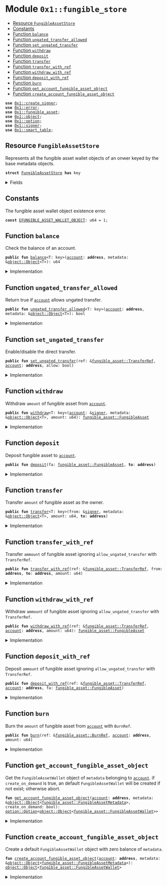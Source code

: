 
<a name="0x1_fungible_store"></a>

# Module `0x1::fungible_store`



-  [Resource `FungibleAssetStore`](#0x1_fungible_store_FungibleAssetStore)
-  [Constants](#@Constants_0)
-  [Function `balance`](#0x1_fungible_store_balance)
-  [Function `ungated_transfer_allowed`](#0x1_fungible_store_ungated_transfer_allowed)
-  [Function `set_ungated_transfer`](#0x1_fungible_store_set_ungated_transfer)
-  [Function `withdraw`](#0x1_fungible_store_withdraw)
-  [Function `deposit`](#0x1_fungible_store_deposit)
-  [Function `transfer`](#0x1_fungible_store_transfer)
-  [Function `transfer_with_ref`](#0x1_fungible_store_transfer_with_ref)
-  [Function `withdraw_with_ref`](#0x1_fungible_store_withdraw_with_ref)
-  [Function `deposit_with_ref`](#0x1_fungible_store_deposit_with_ref)
-  [Function `burn`](#0x1_fungible_store_burn)
-  [Function `get_account_fungible_asset_object`](#0x1_fungible_store_get_account_fungible_asset_object)
-  [Function `create_account_fungible_asset_object`](#0x1_fungible_store_create_account_fungible_asset_object)


<pre><code><b>use</b> <a href="create_signer.md#0x1_create_signer">0x1::create_signer</a>;
<b>use</b> <a href="../../aptos-stdlib/../move-stdlib/doc/error.md#0x1_error">0x1::error</a>;
<b>use</b> <a href="fungible_asset.md#0x1_fungible_asset">0x1::fungible_asset</a>;
<b>use</b> <a href="object.md#0x1_object">0x1::object</a>;
<b>use</b> <a href="../../aptos-stdlib/../move-stdlib/doc/option.md#0x1_option">0x1::option</a>;
<b>use</b> <a href="../../aptos-stdlib/../move-stdlib/doc/signer.md#0x1_signer">0x1::signer</a>;
<b>use</b> <a href="../../aptos-stdlib/doc/smart_table.md#0x1_smart_table">0x1::smart_table</a>;
</code></pre>



<a name="0x1_fungible_store_FungibleAssetStore"></a>

## Resource `FungibleAssetStore`

Represents all the fungible asset wallet objects of an onwer keyed by the base metadata objects.


<pre><code><b>struct</b> <a href="fungible_store.md#0x1_fungible_store_FungibleAssetStore">FungibleAssetStore</a> <b>has</b> key
</code></pre>



<details>
<summary>Fields</summary>


<dl>
<dt>
<code>index: <a href="../../aptos-stdlib/doc/smart_table.md#0x1_smart_table_SmartTable">smart_table::SmartTable</a>&lt;<a href="object.md#0x1_object_Object">object::Object</a>&lt;<a href="fungible_asset.md#0x1_fungible_asset_FungibleAssetMetadata">fungible_asset::FungibleAssetMetadata</a>&gt;, <a href="object.md#0x1_object_Object">object::Object</a>&lt;<a href="fungible_asset.md#0x1_fungible_asset_FungibleAssetWallet">fungible_asset::FungibleAssetWallet</a>&gt;&gt;</code>
</dt>
<dd>

</dd>
</dl>


</details>

<a name="@Constants_0"></a>

## Constants


<a name="0x1_fungible_store_EFUNGIBLE_ASSET_WALLET_OBJECT"></a>

The fungible asset wallet object existence error.


<pre><code><b>const</b> <a href="fungible_store.md#0x1_fungible_store_EFUNGIBLE_ASSET_WALLET_OBJECT">EFUNGIBLE_ASSET_WALLET_OBJECT</a>: u64 = 1;
</code></pre>



<a name="0x1_fungible_store_balance"></a>

## Function `balance`

Check the balance of an account.


<pre><code><b>public</b> <b>fun</b> <a href="fungible_store.md#0x1_fungible_store_balance">balance</a>&lt;T: key&gt;(<a href="account.md#0x1_account">account</a>: <b>address</b>, metadata: &<a href="object.md#0x1_object_Object">object::Object</a>&lt;T&gt;): u64
</code></pre>



<details>
<summary>Implementation</summary>


<pre><code><b>public</b> <b>fun</b> <a href="fungible_store.md#0x1_fungible_store_balance">balance</a>&lt;T: key&gt;(
    <a href="account.md#0x1_account">account</a>: <b>address</b>,
    metadata: &Object&lt;T&gt;
): u64 <b>acquires</b> <a href="fungible_store.md#0x1_fungible_store_FungibleAssetStore">FungibleAssetStore</a> {
    <b>let</b> metadata = <a href="fungible_asset.md#0x1_fungible_asset_verify">fungible_asset::verify</a>(metadata);
    <b>let</b> afa_opt = <a href="fungible_store.md#0x1_fungible_store_get_account_fungible_asset_object">get_account_fungible_asset_object</a>(
        <a href="account.md#0x1_account">account</a>,
        &metadata,
        <b>false</b>
    );
    <b>if</b> (<a href="../../aptos-stdlib/../move-stdlib/doc/option.md#0x1_option_is_none">option::is_none</a>(&afa_opt)) {
        <b>return</b> 0
    };
    <b>let</b> wallet = <a href="../../aptos-stdlib/../move-stdlib/doc/option.md#0x1_option_destroy_some">option::destroy_some</a>(afa_opt);
    <a href="fungible_asset.md#0x1_fungible_asset_balance">fungible_asset::balance</a>(&wallet)
}
</code></pre>



</details>

<a name="0x1_fungible_store_ungated_transfer_allowed"></a>

## Function `ungated_transfer_allowed`

Return true if <code><a href="account.md#0x1_account">account</a></code> allows ungated transfer.


<pre><code><b>public</b> <b>fun</b> <a href="fungible_store.md#0x1_fungible_store_ungated_transfer_allowed">ungated_transfer_allowed</a>&lt;T: key&gt;(<a href="account.md#0x1_account">account</a>: <b>address</b>, metadata: &<a href="object.md#0x1_object_Object">object::Object</a>&lt;T&gt;): bool
</code></pre>



<details>
<summary>Implementation</summary>


<pre><code><b>public</b> <b>fun</b> <a href="fungible_store.md#0x1_fungible_store_ungated_transfer_allowed">ungated_transfer_allowed</a>&lt;T: key&gt;(
    <a href="account.md#0x1_account">account</a>: <b>address</b>,
    metadata: &Object&lt;T&gt;
): bool <b>acquires</b> <a href="fungible_store.md#0x1_fungible_store_FungibleAssetStore">FungibleAssetStore</a> {
    <b>let</b> metadata = <a href="fungible_asset.md#0x1_fungible_asset_verify">fungible_asset::verify</a>(metadata);
    <b>let</b> afa_opt = <a href="fungible_store.md#0x1_fungible_store_get_account_fungible_asset_object">get_account_fungible_asset_object</a>(
        <a href="account.md#0x1_account">account</a>,
        &metadata,
        <b>false</b>
    );
    <b>if</b> (<a href="../../aptos-stdlib/../move-stdlib/doc/option.md#0x1_option_is_none">option::is_none</a>(&afa_opt)) {
        <b>return</b> <b>true</b>
    };
    <b>let</b> wallet = <a href="../../aptos-stdlib/../move-stdlib/doc/option.md#0x1_option_destroy_some">option::destroy_some</a>(afa_opt);
    <a href="fungible_asset.md#0x1_fungible_asset_ungated_transfer_allowed">fungible_asset::ungated_transfer_allowed</a>(&wallet)
}
</code></pre>



</details>

<a name="0x1_fungible_store_set_ungated_transfer"></a>

## Function `set_ungated_transfer`

Enable/disable the direct transfer.


<pre><code><b>public</b> <b>fun</b> <a href="fungible_store.md#0x1_fungible_store_set_ungated_transfer">set_ungated_transfer</a>(ref: &<a href="fungible_asset.md#0x1_fungible_asset_TransferRef">fungible_asset::TransferRef</a>, <a href="account.md#0x1_account">account</a>: <b>address</b>, allow: bool)
</code></pre>



<details>
<summary>Implementation</summary>


<pre><code><b>public</b> <b>fun</b> <a href="fungible_store.md#0x1_fungible_store_set_ungated_transfer">set_ungated_transfer</a>(
    ref: &TransferRef,
    <a href="account.md#0x1_account">account</a>: <b>address</b>,
    allow: bool
) <b>acquires</b> <a href="fungible_store.md#0x1_fungible_store_FungibleAssetStore">FungibleAssetStore</a> {
    <b>let</b> metadata = <a href="fungible_asset.md#0x1_fungible_asset_verify">fungible_asset::verify</a>(&<a href="fungible_asset.md#0x1_fungible_asset_transfer_ref_metadata">fungible_asset::transfer_ref_metadata</a>(ref));
    <b>let</b> afa_opt = <a href="fungible_store.md#0x1_fungible_store_get_account_fungible_asset_object">get_account_fungible_asset_object</a>(<a href="account.md#0x1_account">account</a>, &metadata, !allow);
    <b>if</b> (<a href="../../aptos-stdlib/../move-stdlib/doc/option.md#0x1_option_is_none">option::is_none</a>(&afa_opt)) {
        <b>return</b>
    };
    <b>let</b> wallet = <a href="../../aptos-stdlib/../move-stdlib/doc/option.md#0x1_option_destroy_some">option::destroy_some</a>(afa_opt);
    <a href="fungible_asset.md#0x1_fungible_asset_set_ungated_transfer">fungible_asset::set_ungated_transfer</a>(ref, &wallet, allow);
    maybe_delete(wallet);
}
</code></pre>



</details>

<a name="0x1_fungible_store_withdraw"></a>

## Function `withdraw`

Withdraw <code>amount</code> of fungible asset from <code><a href="account.md#0x1_account">account</a></code>.


<pre><code><b>public</b> <b>fun</b> <a href="fungible_store.md#0x1_fungible_store_withdraw">withdraw</a>&lt;T: key&gt;(<a href="account.md#0x1_account">account</a>: &<a href="../../aptos-stdlib/../move-stdlib/doc/signer.md#0x1_signer">signer</a>, metadata: &<a href="object.md#0x1_object_Object">object::Object</a>&lt;T&gt;, amount: u64): <a href="fungible_asset.md#0x1_fungible_asset_FungibleAsset">fungible_asset::FungibleAsset</a>
</code></pre>



<details>
<summary>Implementation</summary>


<pre><code><b>public</b> <b>fun</b> <a href="fungible_store.md#0x1_fungible_store_withdraw">withdraw</a>&lt;T: key&gt;(
    <a href="account.md#0x1_account">account</a>: &<a href="../../aptos-stdlib/../move-stdlib/doc/signer.md#0x1_signer">signer</a>,
    metadata: &Object&lt;T&gt;,
    amount: u64
): FungibleAsset <b>acquires</b> <a href="fungible_store.md#0x1_fungible_store_FungibleAssetStore">FungibleAssetStore</a> {
    <b>let</b> metadata = <a href="fungible_asset.md#0x1_fungible_asset_verify">fungible_asset::verify</a>(metadata);
    <b>let</b> account_address = <a href="../../aptos-stdlib/../move-stdlib/doc/signer.md#0x1_signer_address_of">signer::address_of</a>(<a href="account.md#0x1_account">account</a>);
    <b>let</b> wallet = ensure_fungible_asset_wallet(
        account_address,
        &metadata,
        <b>false</b>
    );

    <b>let</b> fa = <a href="fungible_asset.md#0x1_fungible_asset_withdraw">fungible_asset::withdraw</a>(<a href="account.md#0x1_account">account</a>, &wallet, amount);
    maybe_delete(wallet);
    fa
}
</code></pre>



</details>

<a name="0x1_fungible_store_deposit"></a>

## Function `deposit`

Deposit fungible asset to <code><a href="account.md#0x1_account">account</a></code>.


<pre><code><b>public</b> <b>fun</b> <a href="fungible_store.md#0x1_fungible_store_deposit">deposit</a>(fa: <a href="fungible_asset.md#0x1_fungible_asset_FungibleAsset">fungible_asset::FungibleAsset</a>, <b>to</b>: <b>address</b>)
</code></pre>



<details>
<summary>Implementation</summary>


<pre><code><b>public</b> <b>fun</b> <a href="fungible_store.md#0x1_fungible_store_deposit">deposit</a>(
    fa: FungibleAsset,
    <b>to</b>: <b>address</b>
) <b>acquires</b> <a href="fungible_store.md#0x1_fungible_store_FungibleAssetStore">FungibleAssetStore</a> {
    <b>let</b> metadata = <a href="fungible_asset.md#0x1_fungible_asset_metadata_from_asset">fungible_asset::metadata_from_asset</a>(&fa);
    <b>let</b> wallet = ensure_fungible_asset_wallet(
        <b>to</b>,
        &metadata,
        <b>true</b>
    );
    <a href="fungible_asset.md#0x1_fungible_asset_deposit">fungible_asset::deposit</a>(&wallet, fa);
}
</code></pre>



</details>

<a name="0x1_fungible_store_transfer"></a>

## Function `transfer`

Transfer <code>amount</code> of fungible asset as the owner.


<pre><code><b>public</b> <b>fun</b> <a href="fungible_store.md#0x1_fungible_store_transfer">transfer</a>&lt;T: key&gt;(from: &<a href="../../aptos-stdlib/../move-stdlib/doc/signer.md#0x1_signer">signer</a>, metadata: &<a href="object.md#0x1_object_Object">object::Object</a>&lt;T&gt;, amount: u64, <b>to</b>: <b>address</b>)
</code></pre>



<details>
<summary>Implementation</summary>


<pre><code><b>public</b> <b>fun</b> <a href="fungible_store.md#0x1_fungible_store_transfer">transfer</a>&lt;T: key&gt;(
    from: &<a href="../../aptos-stdlib/../move-stdlib/doc/signer.md#0x1_signer">signer</a>,
    metadata: &Object&lt;T&gt;,
    amount: u64,
    <b>to</b>: <b>address</b>
) <b>acquires</b> <a href="fungible_store.md#0x1_fungible_store_FungibleAssetStore">FungibleAssetStore</a> {
    <b>let</b> fa = <a href="fungible_store.md#0x1_fungible_store_withdraw">withdraw</a>(from, metadata, amount);
    <a href="fungible_store.md#0x1_fungible_store_deposit">deposit</a>(fa, <b>to</b>);
}
</code></pre>



</details>

<a name="0x1_fungible_store_transfer_with_ref"></a>

## Function `transfer_with_ref`

Transfer <code>ammount</code> of fungible asset ignoring <code>allow_ungated_transfer</code> with <code>TransferRef</code>.


<pre><code><b>public</b> <b>fun</b> <a href="fungible_store.md#0x1_fungible_store_transfer_with_ref">transfer_with_ref</a>(ref: &<a href="fungible_asset.md#0x1_fungible_asset_TransferRef">fungible_asset::TransferRef</a>, from: <b>address</b>, <b>to</b>: <b>address</b>, amount: u64)
</code></pre>



<details>
<summary>Implementation</summary>


<pre><code><b>public</b> <b>fun</b> <a href="fungible_store.md#0x1_fungible_store_transfer_with_ref">transfer_with_ref</a>(
    ref: &TransferRef,
    from: <b>address</b>,
    <b>to</b>: <b>address</b>,
    amount: u64,
) <b>acquires</b> <a href="fungible_store.md#0x1_fungible_store_FungibleAssetStore">FungibleAssetStore</a> {
    <b>let</b> sender_wallet = ensure_fungible_asset_wallet(
        from,
        &<a href="fungible_asset.md#0x1_fungible_asset_transfer_ref_metadata">fungible_asset::transfer_ref_metadata</a>(ref),
        <b>false</b>
    );
    <b>let</b> receiver_wallet = ensure_fungible_asset_wallet(
        <b>to</b>,
        &<a href="fungible_asset.md#0x1_fungible_asset_transfer_ref_metadata">fungible_asset::transfer_ref_metadata</a>(ref),
        <b>true</b>
    );
    <a href="fungible_asset.md#0x1_fungible_asset_transfer_with_ref">fungible_asset::transfer_with_ref</a>(ref, &sender_wallet, &receiver_wallet, amount);
}
</code></pre>



</details>

<a name="0x1_fungible_store_withdraw_with_ref"></a>

## Function `withdraw_with_ref`

Withdraw <code>ammount</code> of fungible asset ignoring <code>allow_ungated_transfer</code> with <code>TransferRef</code>.


<pre><code><b>public</b> <b>fun</b> <a href="fungible_store.md#0x1_fungible_store_withdraw_with_ref">withdraw_with_ref</a>(ref: &<a href="fungible_asset.md#0x1_fungible_asset_TransferRef">fungible_asset::TransferRef</a>, <a href="account.md#0x1_account">account</a>: <b>address</b>, amount: u64): <a href="fungible_asset.md#0x1_fungible_asset_FungibleAsset">fungible_asset::FungibleAsset</a>
</code></pre>



<details>
<summary>Implementation</summary>


<pre><code><b>public</b> <b>fun</b> <a href="fungible_store.md#0x1_fungible_store_withdraw_with_ref">withdraw_with_ref</a>(
    ref: &TransferRef,
    <a href="account.md#0x1_account">account</a>: <b>address</b>,
    amount: u64
): FungibleAsset <b>acquires</b> <a href="fungible_store.md#0x1_fungible_store_FungibleAssetStore">FungibleAssetStore</a> {
    <b>let</b> wallet = ensure_fungible_asset_wallet(
        <a href="account.md#0x1_account">account</a>,
        &<a href="fungible_asset.md#0x1_fungible_asset_transfer_ref_metadata">fungible_asset::transfer_ref_metadata</a>(ref),
        <b>false</b>
    );
    <a href="fungible_asset.md#0x1_fungible_asset_withdraw_with_ref">fungible_asset::withdraw_with_ref</a>(ref, &wallet, amount)
}
</code></pre>



</details>

<a name="0x1_fungible_store_deposit_with_ref"></a>

## Function `deposit_with_ref`

Deposit <code>ammount</code> of fungible asset ignoring <code>allow_ungated_transfer</code> with <code>TransferRef</code>.


<pre><code><b>public</b> <b>fun</b> <a href="fungible_store.md#0x1_fungible_store_deposit_with_ref">deposit_with_ref</a>(ref: &<a href="fungible_asset.md#0x1_fungible_asset_TransferRef">fungible_asset::TransferRef</a>, <a href="account.md#0x1_account">account</a>: <b>address</b>, fa: <a href="fungible_asset.md#0x1_fungible_asset_FungibleAsset">fungible_asset::FungibleAsset</a>)
</code></pre>



<details>
<summary>Implementation</summary>


<pre><code><b>public</b> <b>fun</b> <a href="fungible_store.md#0x1_fungible_store_deposit_with_ref">deposit_with_ref</a>(ref: &TransferRef, <a href="account.md#0x1_account">account</a>: <b>address</b>, fa: FungibleAsset) <b>acquires</b> <a href="fungible_store.md#0x1_fungible_store_FungibleAssetStore">FungibleAssetStore</a> {
    <b>let</b> wallet = ensure_fungible_asset_wallet(
        <a href="account.md#0x1_account">account</a>,
        &<a href="fungible_asset.md#0x1_fungible_asset_transfer_ref_metadata">fungible_asset::transfer_ref_metadata</a>(ref),
        <b>true</b>
    );
    <a href="fungible_asset.md#0x1_fungible_asset_deposit_with_ref">fungible_asset::deposit_with_ref</a>(ref, &wallet, fa);
}
</code></pre>



</details>

<a name="0x1_fungible_store_burn"></a>

## Function `burn`

Burn the <code>amount</code> of fungible asset from <code><a href="account.md#0x1_account">account</a></code> with <code>BurnRef</code>.


<pre><code><b>public</b> <b>fun</b> <a href="fungible_store.md#0x1_fungible_store_burn">burn</a>(ref: &<a href="fungible_asset.md#0x1_fungible_asset_BurnRef">fungible_asset::BurnRef</a>, <a href="account.md#0x1_account">account</a>: <b>address</b>, amount: u64)
</code></pre>



<details>
<summary>Implementation</summary>


<pre><code><b>public</b> <b>fun</b> <a href="fungible_store.md#0x1_fungible_store_burn">burn</a>(ref: &BurnRef, <a href="account.md#0x1_account">account</a>: <b>address</b>, amount: u64) <b>acquires</b> <a href="fungible_store.md#0x1_fungible_store_FungibleAssetStore">FungibleAssetStore</a> {
    <b>let</b> wallet = ensure_fungible_asset_wallet(
        <a href="account.md#0x1_account">account</a>,
        &<a href="fungible_asset.md#0x1_fungible_asset_burn_ref_metadata">fungible_asset::burn_ref_metadata</a>(ref),
        <b>false</b>
    );
    <a href="fungible_asset.md#0x1_fungible_asset_burn">fungible_asset::burn</a>(ref, &wallet, amount);
    maybe_delete(wallet);
}
</code></pre>



</details>

<a name="0x1_fungible_store_get_account_fungible_asset_object"></a>

## Function `get_account_fungible_asset_object`

Get the <code>FungibleAssetWallet</code> object of <code>metadata</code> belonging to <code><a href="account.md#0x1_account">account</a></code>.
if <code>create_on_demand</code> is true, an default <code>FungibleAssetWallet</code> will be created if not exist; otherwise abort.


<pre><code><b>fun</b> <a href="fungible_store.md#0x1_fungible_store_get_account_fungible_asset_object">get_account_fungible_asset_object</a>(<a href="account.md#0x1_account">account</a>: <b>address</b>, metadata: &<a href="object.md#0x1_object_Object">object::Object</a>&lt;<a href="fungible_asset.md#0x1_fungible_asset_FungibleAssetMetadata">fungible_asset::FungibleAssetMetadata</a>&gt;, create_on_demand: bool): <a href="../../aptos-stdlib/../move-stdlib/doc/option.md#0x1_option_Option">option::Option</a>&lt;<a href="object.md#0x1_object_Object">object::Object</a>&lt;<a href="fungible_asset.md#0x1_fungible_asset_FungibleAssetWallet">fungible_asset::FungibleAssetWallet</a>&gt;&gt;
</code></pre>



<details>
<summary>Implementation</summary>


<pre><code><b>fun</b> <a href="fungible_store.md#0x1_fungible_store_get_account_fungible_asset_object">get_account_fungible_asset_object</a>(
    <a href="account.md#0x1_account">account</a>: <b>address</b>,
    metadata: &Object&lt;FungibleAssetMetadata&gt;,
    create_on_demand: bool
): Option&lt;Object&lt;FungibleAssetWallet&gt;&gt; <b>acquires</b> <a href="fungible_store.md#0x1_fungible_store_FungibleAssetStore">FungibleAssetStore</a> {
    ensure_fungible_asset_store(<a href="account.md#0x1_account">account</a>);
    <b>let</b> metadata = <a href="fungible_asset.md#0x1_fungible_asset_verify">fungible_asset::verify</a>(metadata);
    <b>let</b> index_table = &<b>mut</b> <b>borrow_global_mut</b>&lt;<a href="fungible_store.md#0x1_fungible_store_FungibleAssetStore">FungibleAssetStore</a>&gt;(<a href="account.md#0x1_account">account</a>).index;
    <b>if</b> (!<a href="../../aptos-stdlib/doc/smart_table.md#0x1_smart_table_contains">smart_table::contains</a>(index_table, <b>copy</b> metadata)) {
        <b>if</b> (create_on_demand) {
            <b>let</b> afa_obj = <a href="fungible_store.md#0x1_fungible_store_create_account_fungible_asset_object">create_account_fungible_asset_object</a>(<a href="account.md#0x1_account">account</a>, &metadata);
            <a href="../../aptos-stdlib/doc/smart_table.md#0x1_smart_table_add">smart_table::add</a>(index_table, <b>copy</b> metadata, afa_obj);
        } <b>else</b> {
            <b>return</b> <a href="../../aptos-stdlib/../move-stdlib/doc/option.md#0x1_option_none">option::none</a>()
        }
    };
    <b>let</b> wallet = *<a href="../../aptos-stdlib/doc/smart_table.md#0x1_smart_table_borrow">smart_table::borrow</a>(index_table, metadata);
    <a href="../../aptos-stdlib/../move-stdlib/doc/option.md#0x1_option_some">option::some</a>(wallet)
}
</code></pre>



</details>

<a name="0x1_fungible_store_create_account_fungible_asset_object"></a>

## Function `create_account_fungible_asset_object`

Create a default <code>FungibleAssetWallet</code> object with zero balance of <code>metadata</code>.


<pre><code><b>fun</b> <a href="fungible_store.md#0x1_fungible_store_create_account_fungible_asset_object">create_account_fungible_asset_object</a>(<a href="account.md#0x1_account">account</a>: <b>address</b>, metadata: &<a href="object.md#0x1_object_Object">object::Object</a>&lt;<a href="fungible_asset.md#0x1_fungible_asset_FungibleAssetMetadata">fungible_asset::FungibleAssetMetadata</a>&gt;): <a href="object.md#0x1_object_Object">object::Object</a>&lt;<a href="fungible_asset.md#0x1_fungible_asset_FungibleAssetWallet">fungible_asset::FungibleAssetWallet</a>&gt;
</code></pre>



<details>
<summary>Implementation</summary>


<pre><code><b>fun</b> <a href="fungible_store.md#0x1_fungible_store_create_account_fungible_asset_object">create_account_fungible_asset_object</a>(
    <a href="account.md#0x1_account">account</a>: <b>address</b>,
    metadata: &Object&lt;FungibleAssetMetadata&gt;
): Object&lt;FungibleAssetWallet&gt; {
    // Must review carefully here.
    <b>let</b> asset_signer = <a href="create_signer.md#0x1_create_signer_create_signer">create_signer::create_signer</a>(<a href="object.md#0x1_object_object_address">object::object_address</a>(metadata));
    <b>let</b> creator_ref = <a href="object.md#0x1_object_create_object_from_object">object::create_object_from_object</a>(&asset_signer);
    <b>let</b> wallet = <a href="fungible_asset.md#0x1_fungible_asset_new_fungible_asset_wallet_object">fungible_asset::new_fungible_asset_wallet_object</a>(&creator_ref, metadata);
    // Transfer the owner <b>to</b> `<a href="account.md#0x1_account">account</a>`.
    <a href="object.md#0x1_object_transfer">object::transfer</a>(&asset_signer, wallet, <a href="account.md#0x1_account">account</a>);
    // Disable transfer of <a href="coin.md#0x1_coin">coin</a> <a href="object.md#0x1_object">object</a> so the <a href="object.md#0x1_object">object</a> itself never gets transfered.
    <b>let</b> transfer_ref = <a href="object.md#0x1_object_generate_transfer_ref">object::generate_transfer_ref</a>(&creator_ref);
    <a href="object.md#0x1_object_disable_ungated_transfer">object::disable_ungated_transfer</a>(&transfer_ref);
    wallet
}
</code></pre>



</details>


[move-book]: https://move-language.github.io/move/introduction.html
